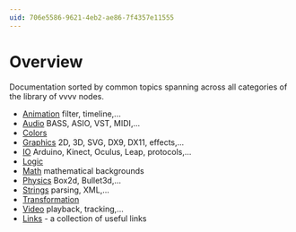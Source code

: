 ```yaml
---
uid: 706e5586-9621-4eb2-ae86-7f4357e11555
---
```


# Overview
Documentation sorted by common topics spanning across all categories of the library of vvvv nodes.  

* [Animation](xref:cfc19801-b2d5-438f-a7f6-0b40e128a236) filter, timeline,...
* [Audio](xref:0308fa48-014f-4c08-8618-fe047611a3c6) BASS, ASIO, VST, MIDI,...
* [Colors](xref:abb3b639-5216-43ac-8f03-90ab800c194d)
* [Graphics](xref:853423af-e6ba-4908-935b-5154fd0e3f3f) 2D, 3D, SVG, DX9, DX11, effects,...
* [IO](xref:dc061415-349d-405b-9df8-03c10b60aa30) Arduino, Kinect, Oculus, Leap, protocols,...
* [Logic](xref:0b1808a6-0a76-4c67-ab2e-b11ff1b0e92c)
* [Math](xref:3cf5e52d-4645-4c1d-a54e-3f7a0baa8c9b) mathematical backgrounds
* [Physics](xref:7d368d7a-ba44-4c77-8d12-92c97bcb43b1) Box2d, Bullet3d,...
* [Strings](xref:16c2551e-58dc-4cf1-b8a0-2675d0fe91d0) parsing, XML,...
* [Transformation](xref:733b862c-97e1-4309-a023-3af1ede604e5)
* [Video](xref:7712d732-0b2e-4a27-bfb3-ef02f85f0794) playback, tracking,...
* [Links](xref:800a6275-cf74-4058-922a-0b6d12899c85) - a collection of useful links
